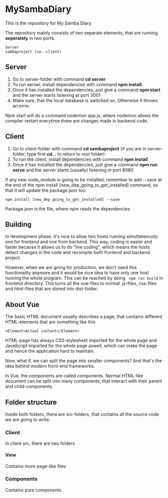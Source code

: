 # MySambaDiary

This is the repository for My Samba Diary.

The repository mainly consists of two separate elements, that are running **seperately** in two ports.
```
Server
sambaproject (ie. client)
```
## Server
1. Go to server-folder with command **cd server**
2. To run server, install dependencies with command **npm install**. 
3. Once it has installed the dependencies, just give a command **npm start** and the server starts listening at port 3001
4. Make sure, that the local database is switched on. Otherwise it throws an error.

Npm start will do a command nodemon app.js, where nodemon allows the compiler restart everytime there are changes made in backend code.

## Client
1. Go to client-folder with command **cd sambaproject** (if you are in server-folder, type first **cd ..** to return to root folder)
2. To run the client, install dependencies with command **npm install**
3. Once it has installed the dependencies, just give a command **npm run serve** and the server starts (usually) listening in port 8080

If any new node_module is going to be installed, remember to add --save at the end of the npm install [new_dep_going_to_get_installed]
command, so that it will update the package.json too.

```
npm install [new_dep_going_to_get_installed] --save
```
Package.json is the file, where npm reads the dependencies

## Building

In development phase, it's nice to allow two hosts running simultaneously: one for frontend and one from backend. This way, coding is easier and faster because it allows us to do "live coding", which means the hosts detect changes in the code and recompile both frontend and backend project. 

However, when we are going for production, we don't need this functionality anymore and it would be nice idea to have only one host running the whole program. This can be reached by doing ``` npm run build``` in frontend directory. This turns all the vue-files to normal .js-files, css-files and html-files that are stored into dist-folder.

## About Vue

The basic HTML document usually describes a page, that contains different HTML-elements that are something like this
```
<Element>Actual content</Element>
```
HTML-page has always CSS-stylesheet imported for the whole page and JavaScript imported for the whole page aswell, which can make the page and hence the application hard to maintain.

Now, what if, we can split the page into smaller components? And that's the idea behind modern front-end frameworks.

In Vue, the components are called components. Normal HTML-like document can be split into many components, that interact with their
parent and child-components.

## Folder structure

Inside both folders, there are src-folders, that contains all the source code we are going to write.

### Client

In client src, there are two folders

#### View

Contains more page-like files

### Components

Contains pure components
